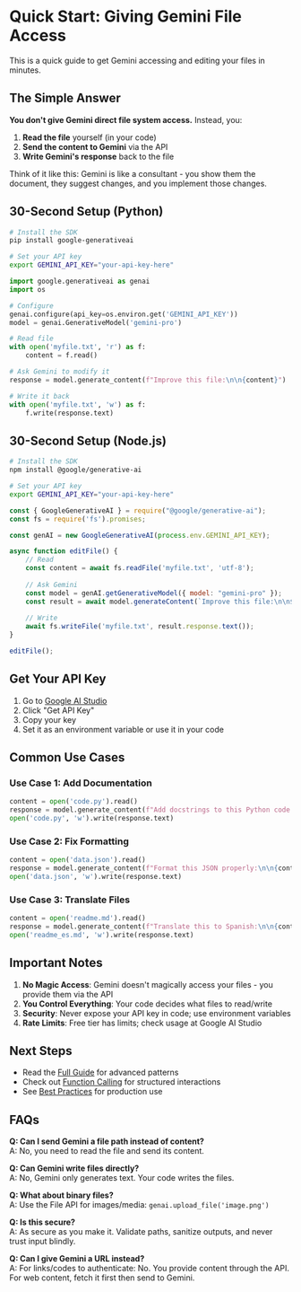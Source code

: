 # Quick Start: Giving Gemini File Access

This is a quick guide to get Gemini accessing and editing your files in minutes.

## The Simple Answer

**You don't give Gemini direct file system access.** Instead, you:

1. **Read the file** yourself (in your code)
2. **Send the content to Gemini** via the API
3. **Write Gemini's response** back to the file

Think of it like this: Gemini is like a consultant - you show them the document, they suggest changes, and you implement those changes.

## 30-Second Setup (Python)

```bash
# Install the SDK
pip install google-generativeai

# Set your API key
export GEMINI_API_KEY="your-api-key-here"
```

```python
import google.generativeai as genai
import os

# Configure
genai.configure(api_key=os.environ.get('GEMINI_API_KEY'))
model = genai.GenerativeModel('gemini-pro')

# Read file
with open('myfile.txt', 'r') as f:
    content = f.read()

# Ask Gemini to modify it
response = model.generate_content(f"Improve this file:\n\n{content}")

# Write it back
with open('myfile.txt', 'w') as f:
    f.write(response.text)
```

## 30-Second Setup (Node.js)

```bash
# Install the SDK
npm install @google/generative-ai

# Set your API key
export GEMINI_API_KEY="your-api-key-here"
```

```javascript
const { GoogleGenerativeAI } = require("@google/generative-ai");
const fs = require('fs').promises;

const genAI = new GoogleGenerativeAI(process.env.GEMINI_API_KEY);

async function editFile() {
    // Read
    const content = await fs.readFile('myfile.txt', 'utf-8');
    
    // Ask Gemini
    const model = genAI.getGenerativeModel({ model: "gemini-pro" });
    const result = await model.generateContent(`Improve this file:\n\n${content}`);
    
    // Write
    await fs.writeFile('myfile.txt', result.response.text());
}

editFile();
```

## Get Your API Key

1. Go to [Google AI Studio](https://makersuite.google.com/app/apikey)
2. Click "Get API Key"
3. Copy your key
4. Set it as an environment variable or use it in your code

## Common Use Cases

### Use Case 1: Add Documentation

```python
content = open('code.py').read()
response = model.generate_content(f"Add docstrings to this Python code:\n\n{content}")
open('code.py', 'w').write(response.text)
```

### Use Case 2: Fix Formatting

```python
content = open('data.json').read()
response = model.generate_content(f"Format this JSON properly:\n\n{content}")
open('data.json', 'w').write(response.text)
```

### Use Case 3: Translate Files

```python
content = open('readme.md').read()
response = model.generate_content(f"Translate this to Spanish:\n\n{content}")
open('readme_es.md', 'w').write(response.text)
```

## Important Notes

1. **No Magic Access**: Gemini doesn't magically access your files - you provide them via the API
2. **You Control Everything**: Your code decides what files to read/write
3. **Security**: Never expose your API key in code; use environment variables
4. **Rate Limits**: Free tier has limits; check usage at Google AI Studio

## Next Steps

- Read the [Full Guide](GEMINI_FILE_ACCESS_GUIDE.md) for advanced patterns
- Check out [Function Calling](https://ai.google.dev/docs/function_calling) for structured interactions
- See [Best Practices](https://ai.google.dev/docs/best_practices) for production use

## FAQs

**Q: Can I send Gemini a file path instead of content?**  
A: No, you need to read the file and send its content.

**Q: Can Gemini write files directly?**  
A: No, Gemini only generates text. Your code writes the files.

**Q: What about binary files?**  
A: Use the File API for images/media: `genai.upload_file('image.png')`

**Q: Is this secure?**  
A: As secure as you make it. Validate paths, sanitize outputs, and never trust input blindly.

**Q: Can I give Gemini a URL instead?**  
A: For links/codes to authenticate: No. You provide content through the API. For web content, fetch it first then send to Gemini.

